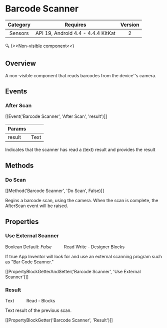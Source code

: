 # Barcode Scanner

| Category | Requires | Version |
|:--------:|:-------:|:--------:|
|Sensors|API 19, Android 4.4 - 4.4.4 KitKat|2|

:mag: {>>Non-visible component<<}

## Overview

A non-visible component that reads barcodes from the device''s camera.

## Events

### After Scan

[[Event('Barcode Scanner', 'After Scan', 'result')]]

| Params | []() |
|--------|------|
|result|Text|


Indicates that the scanner has read a (text) result and provides the result

## Methods

### Do Scan

[[Method('Barcode Scanner', 'Do Scan', False)]]

Begins a barcode scan, using the camera. When the scan is complete, the AfterScan event will be raised.

## Properties

### Use External Scanner

<span class="chip chip-boolean">Boolean</span> <span class="chip chip-boolean">Default: <i>False</i></span>&nbsp;&nbsp;&nbsp;&nbsp;&nbsp;&nbsp;&nbsp;&nbsp;&nbsp;&nbsp;<span class="chip chip-rw">Read</span> <span class="chip chip-rw">Write</span> - <span class="chip chip-bd">Designer</span> <span class="chip chip-bd">Blocks</span> 

If true App Inventor will look for and use an external scanning program such as "Bar Code Scanner."

[[PropertyBlockGetterAndSetter('Barcode Scanner', 'Use External Scanner')]]

### Result

<span class="chip chip-text">Text</span>&nbsp;&nbsp;&nbsp;&nbsp;&nbsp;&nbsp;&nbsp;&nbsp;&nbsp;&nbsp;<span class="chip chip-rw">Read</span> - <span class="chip chip-bd">Blocks</span> 

Text result of the previous scan.

[[PropertyBlockGetter('Barcode Scanner', 'Result')]]